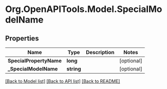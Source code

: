 # Org.OpenAPITools.Model.SpecialModelName

## Properties

Name | Type | Description | Notes
------------ | ------------- | ------------- | -------------
**SpecialPropertyName** | **long** |  | [optional] 
**_SpecialModelName** | **string** |  | [optional] 

[[Back to Model list]](../README.md#documentation-for-models) [[Back to API list]](../README.md#documentation-for-api-endpoints) [[Back to README]](../README.md)

